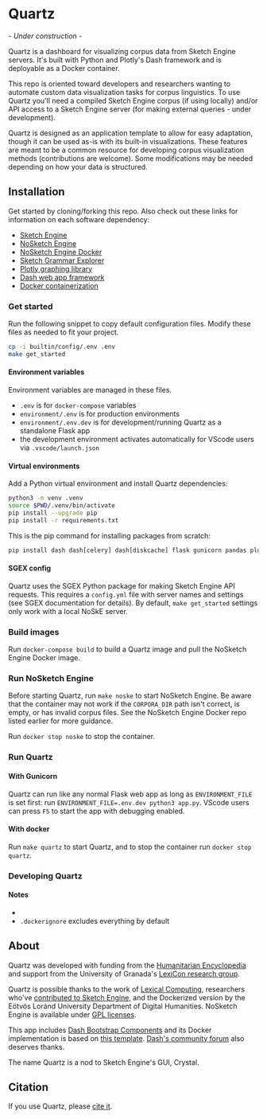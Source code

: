 # Quartz

*- Under construction -*

Quartz is a dashboard for visualizing corpus data from Sketch Engine servers. It's built with Python and Plotly's Dash framework and is deployable as a Docker container.

This repo is oriented toward developers and researchers wanting to automate custom data visualization tasks for corpus linguistics. To use Quartz you'll need a compiled Sketch Engine corpus (if using locally) and/or API access to a Sketch Engine server (for making external queries - under development).

Quartz is designed as an application template to allow for easy adaptation, though it can be used as-is with its built-in visualizations. These features are meant to be a common resource for developing corpus visualization methods (contributions are welcome). Some modifications may be needed depending on how your data is structured.

## Installation

Get started by cloning/forking this repo. Also check out these links for information on each software dependency:

- [Sketch Engine](https://www.sketchengine.eu/)
- [NoSketch Engine](https://nlp.fi.muni.cz/trac/noske)
- [NoSketch Engine Docker](https://github.com/ELTE-DH/NoSketch-Engine-Docker)
- [Sketch Grammar Explorer](https://github.com/engisalor/sketch-grammar-explorer)
- [Plotly graphing library](https://plotly.com/python/)
- [Dash web app framework](https://dash.plotly.com/)
- [Docker containerization](https://www.docker.com/)

### Get started

Run the following snippet to copy default configuration files. Modify these files as needed to fit your project.

```bash
cp -i builtin/config/.env .env
make get_started
```

#### Environment variables

Environment variables are managed in these files.

- `.env` is for `docker-compose` variables
- `environment/.env` is for production environments
- `environment/.env.dev` is for development/running Quartz as a standalone Flask app
- the development environment activates automatically for VScode users via `.vscode/launch.json`

#### Virtual environments

Add a Python virtual environment and install Quartz dependencies:

```bash
python3 -m venv .venv
source $PWD/.venv/bin/activate
pip install --upgrade pip
pip install -r requirements.txt
```

This is the pip command for installing packages from scratch:

```python
pip install dash dash[celery] dash[diskcache] flask gunicorn pandas plotly pre-commit python-dotenv pyyaml requests sgex
```

#### SGEX config

Quartz uses the SGEX Python package for making Sketch Engine API requests. This requires a `config.yml` file with server names and settings (see SGEX documentation for details). By default, `make get_started` settings only work with a local NoSkE server.

### Build images

Run `docker-compose build` to build a Quartz image and pull the NoSketch Engine Docker image.

### Run NoSketch Engine

Before starting Quartz, run `make noske` to start NoSketch Engine. Be aware that the container may not work if the `CORPORA_DIR` path isn't correct, is empty, or has invalid corpus files. See the NoSketch Engine Docker repo listed earlier for more guidance.

Run `docker stop noske` to stop the container.

### Run Quartz

#### With Gunicorn

Quartz can run like any normal Flask web app as long as `ENVIRONMENT_FILE` is set first: run `ENVIRONMENT_FILE=.env.dev python3 app.py`. VScode users can press `F5` to start the app with debugging enabled.

#### With docker

Run `make quartz` to start Quartz, and to stop the container run `docker stop quartz`.

### Developing Quartz

#### Notes

-
- `.dockerignore` excludes everything by default

## About

Quartz was developed with funding from the [Humanitarian Encyclopedia](https://humanitarianencyclopedia.org) and support from the University of Granada's [LexiCon research group](http://lexicon.ugr.es).

Quartz is possible thanks to the work of [Lexical Computing](https://www.lexicalcomputing.com/), researchers who've [contributed to Sketch Engine](https://www.sketchengine.eu/bibliography-of-sketch-engine/), and the Dockerized version by the Eötvös Loránd University Department of Digital Humanities. NoSketch Engine is available under [GPL licenses](https://nlp.fi.muni.cz/trac/noske).

This app includes [Dash Bootstrap Components](https://dash-bootstrap-components.opensource.faculty.ai/) and its Docker implementation is based on [this template](https://github.com/CzakoZoltan08/dash-clean-architecture-template). [Dash's community forum](https://community.plotly.com/) also deserves thanks.

The name Quartz is a nod to Sketch Engine's GUI, Crystal.

## Citation

If you use Quartz, please [cite it](/CITATION.cff).
